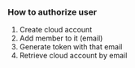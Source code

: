 <!--INTEL CONFIDENTIAL-->
<!--Copyright (C) 2023 Intel Corporation-->
### How to authorize user
1. Create cloud account
2. Add member to it (email)
3. Generate token with that email
4. Retrieve cloud account by email